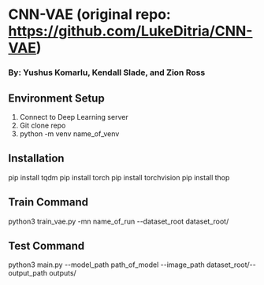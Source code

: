 # CNN-VAE (original repo: https://github.com/LukeDitria/CNN-VAE)
### By: Yushus Komarlu, Kendall Slade, and Zion Ross

## Environment Setup
1) Connect to Deep Learning server
2) Git clone repo
3) python -m venv name_of_venv

## Installation
pip install tqdm
pip install torch
pip install torchvision
pip install thop

## Train Command
python3 train_vae.py -mn name_of_run --dataset_root dataset_root/

## Test Command
python3 main.py --model_path path_of_model --image_path dataset_root/--output_path outputs/